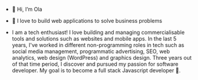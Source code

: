 - 👋 Hi, I’m Ola
- 👀 I love to build web applications to solve business problems

- I am a tech enthusiast! I love building and managing commercialisable tools and solutions such as websites and mobile apps. In the last 5 years, I've worked in different non-programming roles in tech such as social media management, programmatic advertising, SEO, web analytics, web design (WordPress) and graphics design. Three years out of that time period, I discover and pursued my passion for software developer. My goal is to become a full stack Javascript developer 💪.

<!---
Olanrewaju-dev/Olanrewaju-dev is a ✨ special ✨ repository because its `README.md` (this file) appears on your GitHub profile.
You can click the Preview link to take a look at your changes.
--->
